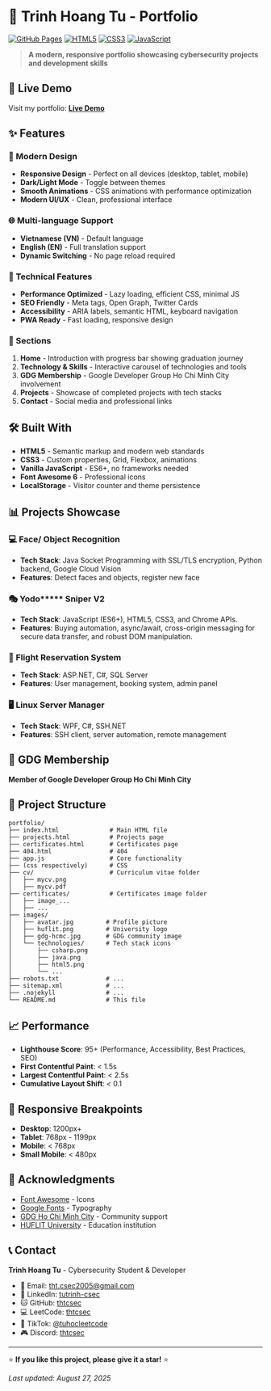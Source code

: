 # 🌟 Trinh Hoang Tu - Portfolio

[![GitHub Pages](https://img.shields.io/badge/GitHub-Pages-green?style=for-the-badge&logo=github)](https://github.com/thtcsec)
[![HTML5](https://img.shields.io/badge/HTML5-E34F26?style=for-the-badge&logo=html5&logoColor=white)](https://developer.mozilla.org/en-US/docs/Web/HTML)
[![CSS3](https://img.shields.io/badge/CSS3-1572B6?style=for-the-badge&logo=css3&logoColor=white)](https://developer.mozilla.org/en-US/docs/Web/CSS)
[![JavaScript](https://img.shields.io/badge/JavaScript-F7DF1E?style=for-the-badge&logo=javascript&logoColor=black)](https://developer.mozilla.org/en-US/docs/Web/JavaScript)

> **A modern, responsive portfolio showcasing cybersecurity projects and development skills**

## 🚀 Live Demo

Visit my portfolio: [**Live Demo**](https://thtcsec.github.io)

## ✨ Features

### 🎨 Modern Design
- **Responsive Design** - Perfect on all devices (desktop, tablet, mobile)
- **Dark/Light Mode** - Toggle between themes
- **Smooth Animations** - CSS animations with performance optimization
- **Modern UI/UX** - Clean, professional interface

### 🌐 Multi-language Support
- **Vietnamese (VN)** - Default language
- **English (EN)** - Full translation support
- **Dynamic Switching** - No page reload required

### 🔧 Technical Features
- **Performance Optimized** - Lazy loading, efficient CSS, minimal JS
- **SEO Friendly** - Meta tags, Open Graph, Twitter Cards
- **Accessibility** - ARIA labels, semantic HTML, keyboard navigation
- **PWA Ready** - Fast loading, responsive design

### 📱 Sections

1. **Home** - Introduction with progress bar showing graduation journey
2. **Technology & Skills** - Interactive carousel of technologies and tools
3. **GDG Membership** - Google Developer Group Ho Chi Minh City involvement
4. **Projects** - Showcase of completed projects with tech stacks
5. **Contact** - Social media and professional links

## 🛠️ Built With

- **HTML5** - Semantic markup and modern web standards
- **CSS3** - Custom properties, Grid, Flexbox, animations
- **Vanilla JavaScript** - ES6+, no frameworks needed
- **Font Awesome 6** - Professional icons
- **LocalStorage** - Visitor counter and theme persistence

## 📊 Projects Showcase

### 💻 Face/ Object Recognition
- **Tech Stack**: Java Socket Programming with SSL/TLS encryption, Python backend, Google Cloud Vision
- **Features**: Detect faces and objects, register new face

### 🎭 Yodo***** Sniper V2
- **Tech Stack**: JavaScript (ES6+), HTML5, CSS3, and Chrome APIs.
- **Features**: Buying automation, async/await, cross-origin messaging for secure data transfer, and robust DOM
manipulation.

### 🛫 Flight Reservation System
- **Tech Stack**: ASP.NET, C#, SQL Server
- **Features**: User management, booking system, admin panel

### 🖥️ Linux Server Manager
- **Tech Stack**: WPF, C#, SSH.NET
- **Features**: SSH client, server automation, remote management

## 🎯 GDG Membership

**Member of Google Developer Group Ho Chi Minh City**

## 📁 Project Structure

```
portfolio/
├── index.html              # Main HTML file
├── projects.html           # Projects page
├── certificates.html       # Certificates page
├── 404.html                # 404
├── app.js                  # Core functionality
├── (css respectively)      # CSS
├── cv/                     # Curriculum vitae folder
│   ├── mycv.png
│   ├── mycv.pdf
├── certificates/           # Certificates image folder
│   ├── image_...
│   ├── ...
├── images/
│   ├── avatar.jpg         # Profile picture
│   ├── huflit.png         # University logo
│   ├── gdg-hcmc.jpg       # GDG community image
│   └── technologies/      # Tech stack icons
│       ├── csharp.png
│       ├── java.png
│       ├── html5.png
│       └── ...
├── robots.txt             # ...
├── sitemap.xml            # ...
├── .nojekyll              # ...
└── README.md              # This file
```


## 📈 Performance

- **Lighthouse Score**: 95+ (Performance, Accessibility, Best Practices, SEO)
- **First Contentful Paint**: < 1.5s
- **Largest Contentful Paint**: < 2.5s
- **Cumulative Layout Shift**: < 0.1


## 📱 Responsive Breakpoints

- **Desktop**: 1200px+
- **Tablet**: 768px - 1199px
- **Mobile**: < 768px
- **Small Mobile**: < 480px


## 🙏 Acknowledgments

- [Font Awesome](https://fontawesome.com/) - Icons
- [Google Fonts](https://fonts.google.com/) - Typography
- [GDG Ho Chi Minh City](https://gdg.community.dev/gdg-ho-chi-minh-city/) - Community support
- [HUFLIT University](https://huflit.edu.vn/) - Education institution

## 📞 Contact

**Trinh Hoang Tu** - Cybersecurity Student & Developer

- 📧 Email: [tht.csec2005@gmail.com](mailto:tht.csec2005@gmail.com)
- 💼 LinkedIn: [tutrinh-csec](https://www.linkedin.com/in/tutrinh-csec)
- 🐱 GitHub: [thtcsec](https://github.com/thtcsec)
- 💻 LeetCode: [thtcsec](https://leetcode.com/thtcsec)
- 📱 TikTok: [@tuhocleetcode](https://www.tiktok.com/@tuhocleetcode)
- 🎮 Discord: [thtcsec](https://discord.com/users/815074234241646592)

---

⭐ **If you like this project, please give it a star!** ⭐

*Last updated: August 27, 2025*
